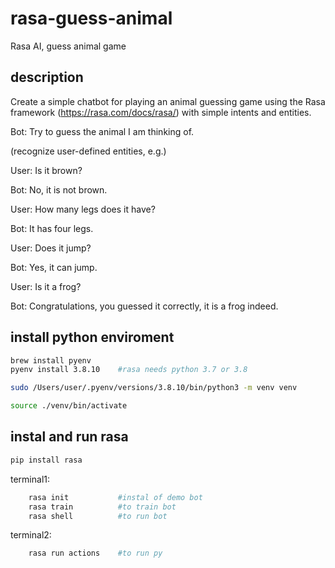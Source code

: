# rasa-guess-animal
Rasa AI, guess animal game

## description
Create a simple chatbot for playing an animal guessing game using the Rasa framework (https://rasa.com/docs/rasa/) with simple intents and entities.

Bot:  Try to guess the animal I am thinking of.

(recognize user-defined entities, e.g.)

User: Is it brown?

Bot:  No, it is not brown.

User: How many legs does it have?

Bot:  It has four legs.

User: Does it jump?

Bot: Yes, it can jump.

User: Is it a frog?

Bot: Congratulations, you guessed it correctly, it is a frog indeed.

## install python enviroment
```sh
brew install pyenv
pyenv install 3.8.10    #rasa needs python 3.7 or 3.8

sudo /Users/user/.pyenv/versions/3.8.10/bin/python3 -m venv venv 
```

```sh
source ./venv/bin/activate
```

## instal and run rasa
```sh
pip install rasa
```

terminal1:
```sh
    rasa init           #instal of demo bot
    rasa train          #to train bot
    rasa shell          #to run bot
```
terminal2:
```sh
    rasa run actions    #to run py
```
